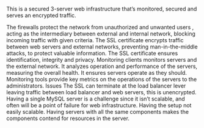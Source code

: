 This is a secured 3-server web infrastructure that’s monitored, secured and serves an encrypted traffic. 

The firewalls protect the network from unauthorized and unwanted users , acting as the intermediary between external and internal network, blocking incoming traffic with given criteria. 
The SSL certificate encrypts traffic between web servers and external networks, preventing man-in-the-middle attacks, to protect valuable information. The SSL certificate ensures identification, integrity and privacy. 
Monitoring clients monitors servers and the external network. It analyzes operation and performance of the servers, measuring the overall health. It ensures servers operate as they should. Monitoring tools provide  key metrics on the operations of the servers to the administrators. 
Issues
The SSL can terminate at the load balancer lever leaving traffic between load balancer and web servers, this is unencrypted. 
Having a single MySQL server is a challenge since it isn’t scalable, and often will be a point of failure for web infrastructure. 
Having the setup not easily scalable. Having servers with all the same components makes the components contend for resources in the server. 
